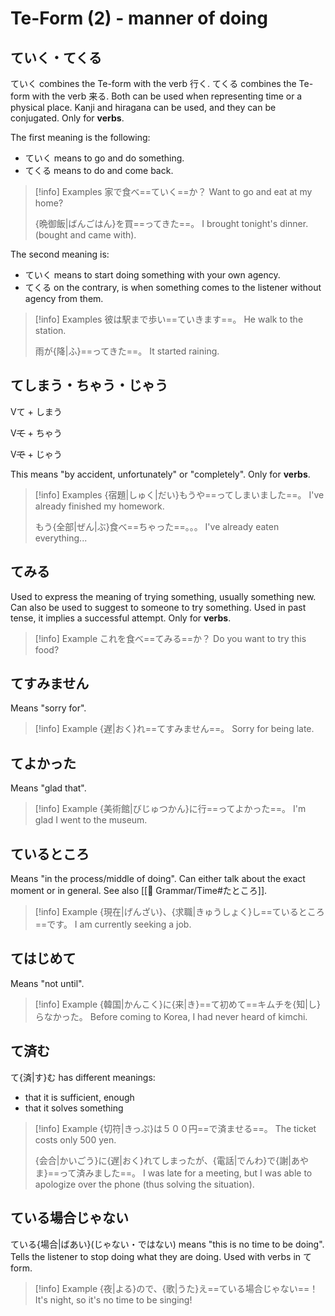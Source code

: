 # Te-Form (2) - manner of doing

## ていく・てくる

ていく combines the Te-form with the verb 行く.
てくる combines the Te-form with the verb 来る. 
Both can be used when representing time or a physical place. Kanji and hiragana can be used, and they can be conjugated.
Only for **verbs**.

The first meaning is the following:
* ていく means to go and do something.
* てくる means to do and come back.

> [!info] Examples
> 家で食べ==ていく==か？
> Want to go and eat at my home?
> 
> {晩御飯|ばんごはん}を買==ってきた==。
> I brought tonight's dinner. (bought and came with).

The second meaning is:
* ていく means to start doing something with your own agency.
* てくる on the contrary, is when something comes to the listener without agency from them.

> [!info] Examples
> 彼は駅まで歩い==ていきます==。
> He walk to the station.
> 
> 雨が{降|ふ}==ってきた==。
> It started raining.

## てしまう・ちゃう・じゃう

<div class="usage">
<div>
	<p><span class="box">Vて</span> + しまう</p>
	<p><span class="box">V<strike>て</strike></span> + ちゃう</p>
	<p><span class="box">V<strike>で</strike></span> + じゃう</p>
</div>
</div>

This means "by accident, unfortunately" or "completely".
Only for **verbs**.

> [!info] Examples
> {宿題|しゅく|だい}もうや==ってしまいました==。
> I've already finished my homework.
> 
> もう{全部|ぜん|ぶ}食べ==ちゃった==。。。
> I've already eaten everything...

## てみる

Used to express the meaning of trying something, usually something new.
Can also be used to suggest to someone to try something.
Used in past tense, it implies a successful attempt.
Only for **verbs**.

> [!info] Example
> これを食べ==てみる==か？
> Do you want to try this food?

## てすみません

Means "sorry for".

> [!info] Example
> {遅|おく}れ==てすみません==。
> Sorry for being late.

## てよかった

Means "glad that".

> [!info] Example
> {美術館|びじゅつかん}に行==ってよかった==。
> I'm glad I went to the museum.

## ているところ

Means "in the process/middle of doing". Can either talk about the exact moment or in general.
See also [[🔰 Grammar/Time#たところ]].

> [!info] Example
> {現在|げんざい}、{求職|きゅうしょく}し==ているところ==です。
> I am currently seeking a job.

## てはじめて

Means "not until".

> [!info] Example
> {韓国|かんこく}に{来|き}==て初めて==キムチを{知|し}らなかった。
> Before coming to Korea, I had never heard of kimchi.

## て済む

て{済|す}む has different meanings:
* that it is sufficient, enough
* that it solves something

> [!info] Example
> {切符|きっぷ}は５００円==で済ませる==。
> The ticket costs only 500 yen.
> 
> {会合|かいごう}に{遅|おく}れてしまったが、{電話|でんわ}で{謝|あやま}==って済みました==。
> I was late for a meeting, but I was able to apologize over the phone (thus solving the situation).

## ている場合じゃない

ている{場合|ばあい}(じゃない・ではない) means "this is no time to be doing". Tells the listener to stop doing what they are doing.
Used with verbs in て form.

> [!info] Example
> {夜|よる}ので、{歌|うた}え==ている場合じゃない==！
> It's night, so it's no time to be singing!
